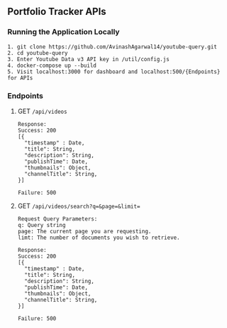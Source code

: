 ## Portfolio Tracker APIs

### Running the Application Locally
```
1. git clone https://github.com/AvinashAgarwal14/youtube-query.git
2. cd youtube-query
3. Enter Youtube Data v3 API key in /util/config.js
4. docker-compose up --build
5. Visit localhost:3000 for dashboard and localhost:500/{Endpoints} for APIs
```

### Endpoints

1. GET `/api/videos`

   ```
   Response:  
   Success: 200  
   [{  
     "timestamp" : Date,  
     "title": String,  
     "description": String,   
     "publishTime": Date,  
     "thumbnails": Object,
     "channelTitle": String,
   }]

   Failure: 500  
   ```

2. GET `/api/videos/search?q=&page=&limit=`

   ```
   Request Query Parameters:
   q: Query string
   page: The current page you are requesting. 
   limt: The number of documents you wish to retrieve.

   Response:  
   Success: 200  
   [{  
     "timestamp" : Date,  
     "title": String,  
     "description": String,   
     "publishTime": Date,  
     "thumbnails": Object,
     "channelTitle": String,
   }]

   Failure: 500  
   ```